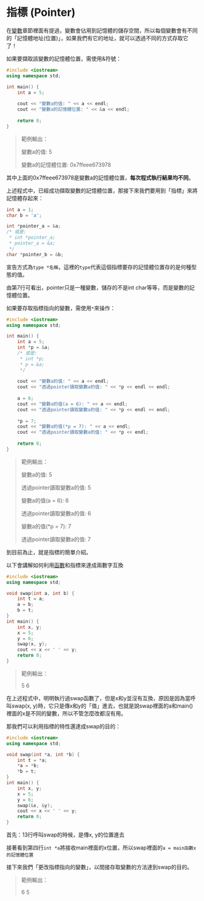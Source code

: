 # 指標 \(Pointer\)

在[變數](../cheng-shi-ru/ji-ben-fa/ji-chu-ru.md)章節裡面有提過，變數會佔用到記憶體的儲存空間，所以每個變數會有不同的「記憶體地址\(位置\)」，如果我們有它的地址，就可以透過不同的方式存取它了！

如果要擷取該變數的記憶體位置，需使用&符號：

```cpp
#include <iostream>
using namespace std;

int main() {
    int a = 5;
    
    cout << "變數a的值: " << a << endl;
    cout << "變數a的記憶體位置: " << &a << endl;
    
    return 0;
}
```

> 範例輸出：
>
> 變數a的值: 5
>
> 變數a的記憶體位置: 0x7ffeee673978

其中上面的0x7ffeee673978是變數a的記憶體位置，**每次程式執行結果均不同**。

上述程式中，已經成功擷取變數的記憶體位置，那接下來我們要用到「指標」來將記憶體存起來：

```cpp
int a = 1;
char b = 'a';

int *pointer_a = &a;
/* 或是:
 * int *pointer_a;
 * pointer_a = &a;
 */
char *pointer_b = &b;
```

宣告方式為`type *名稱`，這裡的`type`代表這個指標要存的記憶體位置存的是何種型態的值。

由第7行可看出，pointer只是一種變數，儲存的不是int char等等，而是變數的記憶體位置。



如果要存取指標指向的變數，需使用`*`來操作：

```cpp
#include <iostream>
using namespace std;

int main() {
    int a = 5;
    int *p = &a;
    /* 或是:
     * int *p;
     * p = &a;
     */
     
    cout << "變數a的值: " << a << endl;
    cout << "透過pointer讀取變數a的值: " << *p << endl << endl;
    
    a = 6;
    cout << "變數a的值(a = 6): " << a << endl;
    cout << "透過pointer讀取變數a的值: " << *p << endl << endl;
    
    *p = 7;
    cout << "變數a的值(*p = 7): " << a << endl;
    cout << "透過pointer讀取變數a的值: " << *p << endl;
    
    return 0;
}
```

> 範例輸出：
>
> 變數a的值: 5
>
> 透過pointer讀取變數a的值: 5
>
>
>
> 變數a的值\(a = 6\): 6
>
> 透過pointer讀取變數a的值: 6
>
>
>
> 變數a的值\(\*p = 7\): 7
>
> 透過pointer讀取變數a的值: 7

到目前為止，就是指標的簡單介紹。



以下會講解如何利用[函數](../cheng-shi-ru/han-dui-stack/han-function.md)和指標來達成兩數字互換

```cpp
#include <iostream>
using namespace std;

void swap(int a, int b) {
    int t = a;
    a = b;
    b = t;
}
int main() {
    int x, y;
    x = 5;
    y = 6;
    swap(x, y);
    cout << x << ' ' << y;
    return 0;
}
```

> 範例輸出：
>
> 5 6

在上述程式中，明明執行過swap函數了，但是x和y並沒有互換，原因是因為當呼叫swap\(x, y\)時，它只是傳x和y的「值」進去，也就是說swap裡面的a和main\(\)裡面的x是不同的變數，所以不管怎麼改都沒有用。

那我們可以利用指標的特性還達成swap的目的：

```cpp
#include <iostream>
using namespace std;

void swap(int *a, int *b) {
    int t = *a;
    *a = *b;
    *b = t;
}
int main() {
    int x, y;
    x = 5;
    y = 6;
    swap(&x, &y);
    cout << x << ' ' << y;
    return 0;
}
```

首先：13行呼叫swap的時候，是傳x, y的位置進去

接著看到第四行`int *a`將接收main裡面的x位置，所以swap裡面的`a = main函數x的記憶體位置`

接下來我們「更改指標指向的變數」，以間接存取變數的方法達到swap的目的。

> 範例輸出：
>
> 6 5

